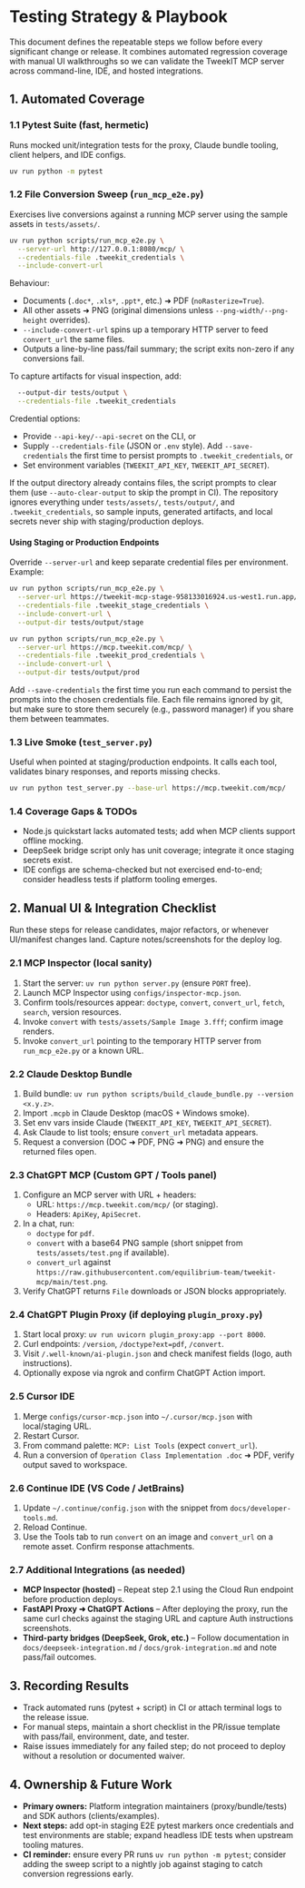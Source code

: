 # Testing Strategy & Playbook

This document defines the repeatable steps we follow before every significant change or release. It combines automated regression coverage with manual UI walkthroughs so we can validate the TweekIT MCP server across command-line, IDE, and hosted integrations.

## 1. Automated Coverage

### 1.1 Pytest Suite (fast, hermetic)
Runs mocked unit/integration tests for the proxy, Claude bundle tooling, client helpers, and IDE configs.

```bash
uv run python -m pytest
```

### 1.2 File Conversion Sweep (`run_mcp_e2e.py`)
Exercises live conversions against a running MCP server using the sample assets in `tests/assets/`.

```bash
uv run python scripts/run_mcp_e2e.py \
  --server-url http://127.0.0.1:8080/mcp/ \
  --credentials-file .tweekit_credentials \
  --include-convert-url
```

Behaviour:
- Documents (`.doc*`, `.xls*`, `.ppt*`, etc.) ➜ PDF (`noRasterize=True`).
- All other assets ➜ PNG (original dimensions unless `--png-width/--png-height` overrides).
- `--include-convert-url` spins up a temporary HTTP server to feed `convert_url` the same files.
- Outputs a line-by-line pass/fail summary; the script exits non-zero if any conversions fail.

To capture artifacts for visual inspection, add:

```bash
  --output-dir tests/output \
  --credentials-file .tweekit_credentials
```

Credential options:
- Provide `--api-key/--api-secret` on the CLI, or
- Supply `--credentials-file` (JSON or `.env` style). Add `--save-credentials` the first time to persist prompts to `.tweekit_credentials`, or
- Set environment variables (`TWEEKIT_API_KEY`, `TWEEKIT_API_SECRET`).

If the output directory already contains files, the script prompts to clear them (use `--auto-clear-output` to skip the prompt in CI). The repository ignores everything under `tests/assets/`, `tests/output/`, and `.tweekit_credentials`, so sample inputs, generated artifacts, and local secrets never ship with staging/production deploys.

#### Using Staging or Production Endpoints

Override `--server-url` and keep separate credential files per environment. Example:

```bash
uv run python scripts/run_mcp_e2e.py \
  --server-url https://tweekit-mcp-stage-958133016924.us-west1.run.app/mcp \
  --credentials-file .tweekit_stage_credentials \
  --include-convert-url \
  --output-dir tests/output/stage
```

```bash
uv run python scripts/run_mcp_e2e.py \
  --server-url https://mcp.tweekit.com/mcp/ \
  --credentials-file .tweekit_prod_credentials \
  --include-convert-url \
  --output-dir tests/output/prod
```

Add `--save-credentials` the first time you run each command to persist the prompts into the chosen credentials file. Each file remains ignored by git, but make sure to store them securely (e.g., password manager) if you share them between teammates.

### 1.3 Live Smoke (`test_server.py`)
Useful when pointed at staging/production endpoints. It calls each tool, validates binary responses, and reports missing checks.

```bash
uv run python test_server.py --base-url https://mcp.tweekit.com/mcp/
```

### 1.4 Coverage Gaps & TODOs
- Node.js quickstart lacks automated tests; add when MCP clients support offline mocking.
- DeepSeek bridge script only has unit coverage; integrate it once staging secrets exist.
- IDE configs are schema-checked but not exercised end-to-end; consider headless tests if platform tooling emerges.

## 2. Manual UI & Integration Checklist

Run these steps for release candidates, major refactors, or whenever UI/manifest changes land. Capture notes/screenshots for the deploy log.

### 2.1 MCP Inspector (local sanity)
1. Start the server: `uv run python server.py` (ensure `PORT` free).
2. Launch MCP Inspector using `configs/inspector-mcp.json`.
3. Confirm tools/resources appear: `doctype`, `convert`, `convert_url`, `fetch`, `search`, version resources.
4. Invoke `convert` with `tests/assets/Sample Image 3.fff`; confirm image renders.
5. Invoke `convert_url` pointing to the temporary HTTP server from `run_mcp_e2e.py` or a known URL.

### 2.2 Claude Desktop Bundle
1. Build bundle: `uv run python scripts/build_claude_bundle.py --version <x.y.z>`.
2. Import `.mcpb` in Claude Desktop (macOS + Windows smoke).
3. Set env vars inside Claude (`TWEEKIT_API_KEY`, `TWEEKIT_API_SECRET`).
4. Ask Claude to list tools; ensure `convert_url` metadata appears.
5. Request a conversion (DOC ➜ PDF, PNG ➜ PNG) and ensure the returned files open.

### 2.3 ChatGPT MCP (Custom GPT / Tools panel)
1. Configure an MCP server with URL + headers:
   - URL: `https://mcp.tweekit.com/mcp/` (or staging).
   - Headers: `ApiKey`, `ApiSecret`.
2. In a chat, run:
   - `doctype` for `pdf`.
   - `convert` with a base64 PNG sample (short snippet from `tests/assets/test.png` if available).
   - `convert_url` against `https://raw.githubusercontent.com/equilibrium-team/tweekit-mcp/main/test.png`.
3. Verify ChatGPT returns `File` downloads or JSON blocks appropriately.

### 2.4 ChatGPT Plugin Proxy (if deploying `plugin_proxy.py`)
1. Start local proxy: `uv run uvicorn plugin_proxy:app --port 8000`.
2. Curl endpoints: `/version`, `/doctype?ext=pdf`, `/convert`.
3. Visit `/.well-known/ai-plugin.json` and check manifest fields (logo, auth instructions).
4. Optionally expose via ngrok and confirm ChatGPT Action import.

### 2.5 Cursor IDE
1. Merge `configs/cursor-mcp.json` into `~/.cursor/mcp.json` with local/staging URL.
2. Restart Cursor.
3. From command palette: `MCP: List Tools` (expect `convert_url`).
4. Run a conversion of `Operation Class Implementation .doc` ➜ PDF, verify output saved to workspace.

### 2.6 Continue IDE (VS Code / JetBrains)
1. Update `~/.continue/config.json` with the snippet from `docs/developer-tools.md`.
2. Reload Continue.
3. Use the Tools tab to run `convert` on an image and `convert_url` on a remote asset. Confirm response attachments.

### 2.7 Additional Integrations (as needed)
- **MCP Inspector (hosted)** – Repeat step 2.1 using the Cloud Run endpoint before production deploys.
- **FastAPI Proxy ➜ ChatGPT Actions** – After deploying the proxy, run the same curl checks against the staging URL and capture Auth instructions screenshots.
- **Third-party bridges (DeepSeek, Grok, etc.)** – Follow documentation in `docs/deepseek-integration.md` / `docs/grok-integration.md` and note pass/fail outcomes.

## 3. Recording Results

- Track automated runs (pytest + script) in CI or attach terminal logs to the release issue.
- For manual steps, maintain a short checklist in the PR/issue template with pass/fail, environment, date, and tester.
- Raise issues immediately for any failed step; do not proceed to deploy without a resolution or documented waiver.

## 4. Ownership & Future Work

- **Primary owners:** Platform integration maintainers (proxy/bundle/tests) and SDK authors (clients/examples).
- **Next steps:** add opt-in staging E2E pytest markers once credentials and test environments are stable; expand headless IDE tests when upstream tooling matures.
- **CI reminder:** ensure every PR runs `uv run python -m pytest`; consider adding the sweep script to a nightly job against staging to catch conversion regressions early.
